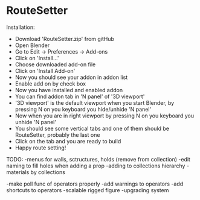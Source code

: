 # RouteSetter

Installation:
- Download 'RouteSetter.zip' from gitHub
- Open Blender
- Go to Edit -> Preferences -> Add-ons
- Click on 'Install...'
- Choose downloaded add-on file 
- Click on 'Install Add-on'
- Now you should see your addon in addon list
- Enable add on by check box
- Now you have installed and enabled addon
- You can find addon tab in 'N panel' of '3D viewport'
- '3D viewport' is the default viewport when you start Blender, by pressing N on you keyboard you hide/unhide 'N panel'
- Now when you are in right viewport by pressing N on you keyboard you unhide 'N panel'
- You should see some vertical tabs and one of them should be RouteSetter, probably the last one
- Click on the tab and you are ready to build
- Happy route setting!


TODO:
-menus for walls, sctructures, holds (remove from collection)
-edit naming to fill holes when adding a prop
-adding to collections hierarchy
-materials by collections


-make poll func of operators properly
-add warnings to operators
-add shortcuts to operators
-scalable rigged figure
-upgrading system

